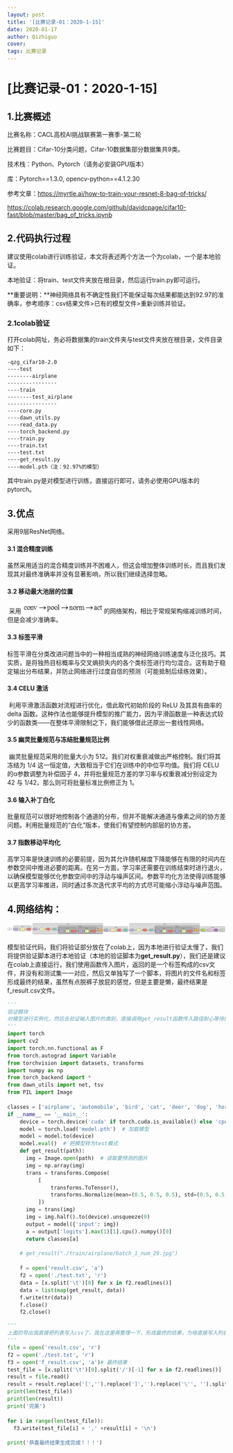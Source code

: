 ```yaml
---
layout: post
title: '[比赛记录-01：2020-1-15]'
date: 2020-01-17
author: Qizhiguo
cover: 
tags: 比赛记录
---
```

# [比赛记录-01：2020-1-15]

## 1.比赛概述

比赛名称：CACL高校AI挑战联赛第一赛季-第二轮

比赛题目：Cifar-10分类问题，Cifar-10数据集部分数据集共9类。

技术栈：Python、Pytorch（请务必安装GPU版本）

库：Pytorch==1.3.0, opencv-python==4.1.2.30

参考文章：https://myrtle.ai/how-to-train-your-resnet-8-bag-of-tricks/

https://colab.research.google.com/github/davidcpage/cifar10-fast/blob/master/bag_of_tricks.ipynb

 

## 2.代码执行过程

建议使用colab进行训练验证，本文将表述两个方法一个为colab，一个是本地验证。

本地验证：将train、test文件夹放在根目录，然后运行train.py即可运行。

**重要说明：**神经网络具有不确定性我们不能保证每次结果都能达到92.97的准确率，参考顺序：csv结果文件>已有的模型文件>重新训练并验证。

### 2.1colab验证

打开colab网址，务必将数据集的train文件夹与test文件夹放在根目录，文件目录如下：

```
-qzg_cifar10-2.0
----test
--------airplane
--------········
----train
--------test_airplane
--------········
----core.py
----dawn_utils.py
----read_data.py
----torch_backend.py
----train.py
----train.txt
----test.txt
----get_result.py
----model.pth（注：92.97%的模型）
```

其中train.py是对模型进行训练，直接运行即可，请务必使用GPU版本的pytorch。

##  3.优点

采用9层ResNet网络。

#### 3.1  混合精度训练

​       虽然采用适当的混合精度训练并不困难人，但这会增加整体训练时长，而且我们发现其对最终准确率并没有显著影响，所以我们继续选择忽略。

#### 3.2  移动最大池层的位置

​       采用 ![img](https://github.com/Qzgfather/Qzgfather.github.io/blob/master/assets/img/res.png)的网络架构，相比于常规架构缩减训练时间，但是会减少准确率。

#### 3.3 标签平滑

​        标签平滑在分类改进问题当中的一种相当成熟的神经网络训练速度与泛化技巧。其实质，是将独热目标概率与交叉熵损失内的各个类标签进行均匀混合。这有助于稳定输出分布结果，并防止网络进行过度自信的预测（可能抵制后续练效果）。

#### 3.4  CELU 激活

​        利用平滑激活函数对流程进行优化，借此取代初始阶段的 ReLU 及其具有曲率的 delta 函数。这种作法也能够提升模型的推广能力，因为平滑函数是一种表达式较少的函数类——在整体平滑限制之下，我们能够借此还原出一套线性网络。

#### 3.5  幽灵批量规范与冻结批量规范比例

​        幽灵批量规范采用的批量大小为 512。我们对权重衰减做出严格控制。我们将其冻结为 1/4 这一恒定值，大致相当于它们在训练中的中位平均值。我们将 CELU 的α参数调整为补偿因子 4，并将批量规范方差的学习率与权重衰减分别设定为 42 与 1/42，那么则可将批量标准比例修正为 1。

#### 3.6  输入补丁白化

​        批量规范可以很好地控制各个通道的分布，但并不能解决通道与像素之间的协方差问题。利用批量规范的“白化”版本，使我们有望控制内部层的协方差。

#### 3.7  指数移动平均化

​       高学习率是快速训练的必要前提，因为其允许随机梯度下降能够在有限的时间内在参数空间中推进必要的距离。在另一方面，学习率还需要在训练结束时进行退火，以确保模型能够优化参数空间中的浮动与噪声区间。参数平均化方法使得训练能够以更高学习率推进，同时通过多次迭代求平均的方式尽可能缩小浮动与噪声范围。

## 4.网络结构：

![SVG](https://github.com/Qzgfather/Qzgfather.github.io/blob/master/assets/img/net.svg)





​        模型验证代码，我们将验证部分放在了colab上，因为本地进行验证太慢了，我们将提供验证脚本进行本地验证（本地的验证脚本为**get_result.py**），我们还是建议在colab上直接运行，我们使用函数传入图片，返回的是一个标签构成的csv文件，并没有和测试集一一对应，然后又单独写了一个脚本，将图片的文件名和标签形成最终的结果，虽然有点脱裤子放屁的感觉，但是主要是懒，最终结果是f_result.csv文件。

```python
'''
验证模块
对模型进行实例化，然后去验证输入图片的类别，直接调用get_result函数传入路径耐心等待即可，一定要耐心，因为我没时间优化了现在已经2020年1月1日01:33:03了。
'''
import torch
import cv2
import torch.nn.functional as F
from torch.autograd import Variable
from torchvision import datasets, transforms
import numpy as np
from torch_backend import *
from dawn_utils import net, tsv
from PIL import Image

classes = ['airplane', 'automobile', 'bird', 'cat', 'deer', 'dog', 'horse', 'ship', 'truck']
if __name__ == '__main__':
    device = torch.device('cuda' if torch.cuda.is_available() else 'cpu')
    model = torch.load('model.pth')  # 加载模型
    model = model.to(device)
    model.eval()  # 把模型转为test模式
    def get_result(path):
      img = Image.open(path)  # 读取要预测的图片
      img = np.array(img)
      trans = transforms.Compose(
          [
              transforms.ToTensor(),
              transforms.Normalize(mean=(0.5, 0.5, 0.5), std=(0.5, 0.5, 0.5))
          ])
      img = trans(img)
      img = img.half().to(device).unsqueeze(0)
      output = model({'input': img})
      a = output['logits'].max(1)[1].cpu().numpy()[0]
      return classes[a]

    # get_result("./train/airplane/batch_1_num_29.jpg")

    f = open('result.csv', 'a')
    f2 = open('./test.txt', 'r')
    data = [x.split('\t')[0] for x in f2.readlines()]
    data = list(map(get_result, data))
    f.write(tr(data))  
    f.close()
    f2.close()
```

```python
'''
上面的导出我直接把列表写入csv了，我在这里再整理一下，形成最终的结果，为啥直接写入列表？因为懒
'''
file = open('result.csv', 'r')
f2 = open('./test.txt', 'r')
f3 = open('f_result.csv', 'a')# 最终结果
test_file = [x.split('\t')[0].split('/')[-1] for x in f2.readlines()]  #双重split最为致命
result = file.read()
result = result.replace('[','').replace(']','').replace('\'', '').split(',')
print(len(test_file))
print(len(result))
print('完美')

for i in range(len(test_file)):
  f3.write(test_file[i] + ',' +result[i] + '\n')

print('恭喜最终结果生成完成！！！')

```









